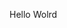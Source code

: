Hello Wolrd







































































































































































































































































































































































































































































































































































































































































































































































































































































































































































































































































































































































































































































































































































































































































































































































































































































































































































































































































































































































































































































































































































































































































































































































































































































































































































































































































































































































































































































































































































































































































































































































































































































































































































































































































































































































































































































































































































































































































































































































































































































































































































































































































































































































































































































































































































































